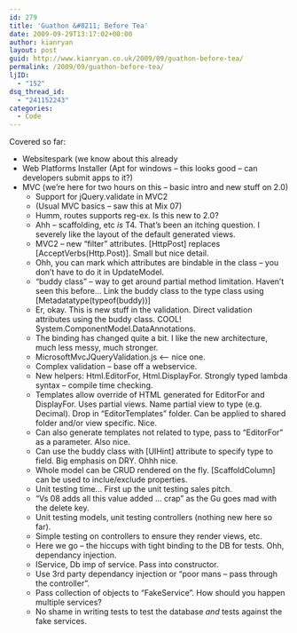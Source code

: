 ```yaml
---
id: 279
title: 'Guathon &#8211; Before Tea'
date: 2009-09-29T13:17:02+00:00
author: kianryan
layout: post
guid: http://www.kianryan.co.uk/2009/09/guathon-before-tea/
permalink: /2009/09/guathon-before-tea/
ljID:
  - "152"
dsq_thread_id:
  - "241152243"
categories:
  - Code
---
```

Covered so far:

  * Websitespark (we know about this already
  * Web Platforms Installer (Apt for windows &#8211; this looks good &#8211; can developers submit apps to it?)
  * MVC (we&#8217;re here for two hours on this &#8211; basic intro and new stuff on 2.0) 
      * Support for jQuery.validate in MVC2
      * (Usual MVC basics &#8211; saw this at Mix 07)
      * Humm, routes supports reg-ex. Is this new to 2.0?
      * Ahh &#8211; scaffolding, etc _is_ T4. That&#8217;s been an itching question. I severely like the layout of the default generated views.
      * MVC2 &#8211; new &#8220;filter&#8221; attributes. [HttpPost] replaces [AcceptVerbs(Http.Post)]. Small but nice detail.
      * Ohh, you can mark which attributes are bindable in the class &#8211; you don&#8217;t have to do it in UpdateModel.
      * &#8220;buddy class&#8221; &#8211; way to get around partial method limitation. Haven&#8217;t seen this before&#8230; Link the buddy class to the type class using [Metadatatype(typeof(buddy))]
      * Er, okay. This is new stuff in the validation. Direct validation attributes using the buddy class. COOL! System.ComponentModel.DataAnnotations.
      * The binding has changed quite a bit. I like the new architecture, much less messy, much stronger.
      * MicrosoftMvcJQueryValidation.js <&#8211; nice one.
      * Complex validation &#8211; base off a webservice.
      * New helpers: Html.EditorFor, Html.DisplayFor. Strongly typed lambda syntax &#8211; compile time checking.
      * Templates allow override of HTML generated for EditorFor and DisplayFor. Uses partial views. Name partial view to type (e.g. Decimal). Drop in &#8220;EditorTemplates&#8221; folder. Can be applied to shared folder and/or view specific. Nice.
      * Can also generate templates not related to type, pass to &#8220;EditorFor&#8221; as a parameter. Also nice.
      * Can use the buddy class with [UIHint] attribute to specify type to field. Big emphasis on DRY. Ohhh nice.
      * Whole model can be CRUD rendered on the fly. [ScaffoldColumn] can be used to inclue/exclude properties.
      * Unit testing time&#8230; First up the unit testing sales pitch.
      * &#8220;Vs 08 adds all this value added &#8230; crap&#8221; as the Gu goes mad with the delete key.
      * Unit testing models, unit testing controllers (nothing new here so far).
      * Simple testing on controllers to ensure they render views, etc.
      * Here we go &#8211; the hiccups with tight binding to the DB for tests. Ohh, dependancy injection.
      * IService, Db imp of service. Pass into constructor.
      * Use 3rd party dependancy injection or &#8220;poor mans &#8211; pass through the controller&#8221;. 
      * Pass collection of objects to &#8220;FakeService&#8221;. How should you happen multiple services?
      * No shame in writing tests to test the database _and_ tests against the fake services.

<div align="left">
</div>